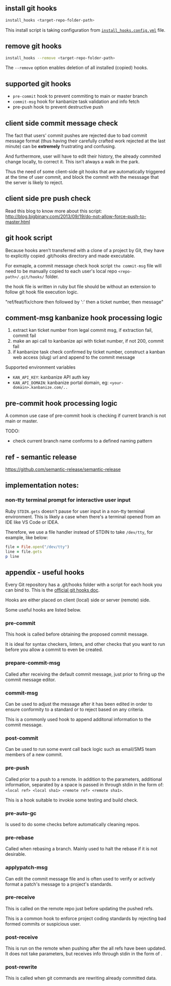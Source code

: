 


## install git hooks

```bash
install_hooks <target-repo-folder-path>
```

This install script is taking configuration from [`install_hooks.config.yml`](./install_hooks.config.yml) file.

## remove git hooks

```bash
install_hooks --remove <target-repo-folder-path>
```

The `--remove` option enables deletion of all installed (copied) hooks.

## supported git hooks

- `pre-commit` hook to prevent commiting to main or master branch
- `commit-msg` hook for kanbanize task validation and info fetch
- pre-push hook to prevent destructive push


## client side commit message check

The fact that users' commit pushes are rejected due to bad commit message format (thus having their carefully crafted work rejected at the last minute) can be **extremely** frustrating and confusing.

And furthermore, user will have to edit their history, the already commited change locally, to correct it. This isn’t always a walk in the park.

Thus the need of some client-side git hooks that are automatically triggered at the time of user commit, and block the commit with the messsage that the server is likely to reject.


## client side pre push check

Read this blog to know more about this script:
http://blog.bigbinary.com/2013/09/19/do-not-allow-force-push-to-master.html



## git hook script

Because hooks aren’t transferred with a clone of a project by Git,
they have to explicitly copied .git/hooks directory and made executable. 

For exmaple, a commit message check hook script `the commit-msg` file will need to be manually copied to each user's local repo `<repo-path>/.git/hooks/` folder.

the hook file is written in ruby but file should be without an extension to follow git hook file execution logic.

"ref/feat/fix/chore then followed by ':' then a ticket number, then message"


## comment-msg kanbanize hook processing logic

1. extract kan ticket number from legal commit msg, if extraction fail, commit fail
2. make an api call to kanbanize api with ticket number, if not 200, commit fail
3. if kanbanize task check confirmed by ticket number, construct a kanban web access (slug) url and append to the commit message

Supported environment variables
- `KAN_API_KEY`: kanbanize API auth key
- `KAN_API_DOMAIN`: kanbanize portal domain, eg: `<your-domain>.kanbanize.com/..`


## pre-commit hook processing logic

A common use case of pre-commit hook is checking if current branch is not main or master.

TODO:
- check current branch name conforms to a defined naming pattern

## ref - semantic release

https://github.com/semantic-release/semantic-release


## implementation notes:

### non-tty terminal prompt for interactive user input

Ruby `STDIN.gets` doesn't pause for user input in a non-tty terminal environment.
This is likely a case when there's a terminal opened from an IDE like VS Code or IDEA.

Therefore, we use a file handler instead of STDIN to take `/dev/tty`, 
for example, like below:

```ruby
file = File.open("/dev/tty")
line = file.gets
p line
```


## appendix - useful hooks

Every Git repository has a .git/hooks folder with a script for each hook you can bind to.
This is the [official git hooks doc](https://www.git-scm.com/docs/githooks).

Hooks are either placed on client (local) side or server (remote) side.

Some useful hooks are listed below.

### pre-commit

This hook is called before obtaining the proposed commit message.

It is ideal for syntax checkers, linters, and other checks that you want to run before you allow a commit to even be created.

### prepare-commit-msg

Called after receiving the default commit message, just prior to firing up the commit message editor.

### commit-msg

Can be used to adjust the message after it has been edited in order to ensure conformity to a standard or to reject based on any criteria.

This is a commonly used hook to append additonal information to the commit message.

### post-commit

Can be used to run some event call back logic such as
email/SMS team members of a new commit.

### pre-push

Called prior to a push to a remote. In addition to the parameters, additional information, separated by a space is passed in through stdin in the form of:
`<local ref> <local sha1> <remote ref> <remote sha1>`.

This is a hook suitable to invokie some testing and build check.

### pre-auto-gc

Is used to do some checks before automatically cleaning repos.

### pre-rebase

Called when rebasing a branch. Mainly used to halt the rebase if it is not desirable.

### applypatch-msg

Can edit the commit message file and is often used to verify or actively format a patch's message to a project's standards.

### pre-receive

This is called on the remote repo just before updating the pushed refs.

This is a common hook to enforce project coding standards by rejecting bad formed commits or suspicious user.

### post-receive

This is run on the remote when pushing after the all refs have been updated. It does not take parameters, but receives info through stdin in the form of <old-value> <new-value> <ref-name>.

### post-rewrite

This is called when git commands are rewriting already committed data.

